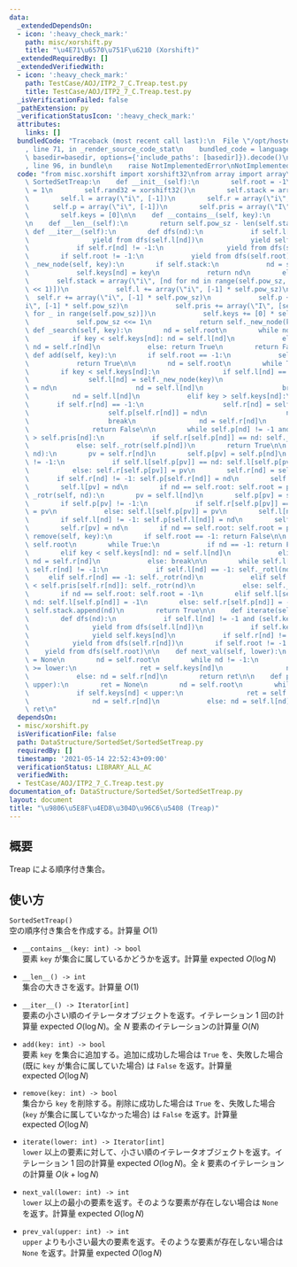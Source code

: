 ```yaml
---
data:
  _extendedDependsOn:
  - icon: ':heavy_check_mark:'
    path: misc/xorshift.py
    title: "\u4E71\u6570\u751F\u6210 (Xorshift)"
  _extendedRequiredBy: []
  _extendedVerifiedWith:
  - icon: ':heavy_check_mark:'
    path: TestCase/AOJ/ITP2_7_C.Treap.test.py
    title: TestCase/AOJ/ITP2_7_C.Treap.test.py
  _isVerificationFailed: false
  _pathExtension: py
  _verificationStatusIcon: ':heavy_check_mark:'
  attributes:
    links: []
  bundledCode: "Traceback (most recent call last):\n  File \"/opt/hostedtoolcache/Python/3.10.4/x64/lib/python3.10/site-packages/onlinejudge_verify/documentation/build.py\"\
    , line 71, in _render_source_code_stat\n    bundled_code = language.bundle(stat.path,\
    \ basedir=basedir, options={'include_paths': [basedir]}).decode()\n  File \"/opt/hostedtoolcache/Python/3.10.4/x64/lib/python3.10/site-packages/onlinejudge_verify/languages/python.py\"\
    , line 96, in bundle\n    raise NotImplementedError\nNotImplementedError\n"
  code: "from misc.xorshift import xorshift32\nfrom array import array\n\n\nclass\
    \ SortedSetTreap:\n    def __init__(self):\n        self.root = -1\n        self.pow_sz\
    \ = 1\n        self.rand32 = xorshift32()\n        self.stack = array(\"i\", [0])\n\
    \        self.l = array(\"i\", [-1])\n        self.r = array(\"i\", [-1])\n  \
    \      self.p = array(\"i\", [-1])\n        self.pris = array(\"I\", [self.rand32()])\n\
    \        self.keys = [0]\n\n    def __contains__(self, key):\n        return self._search(key)\n\
    \n    def __len__(self):\n        return self.pow_sz - len(self.stack)\n\n   \
    \ def __iter__(self):\n        def dfs(nd):\n            if self.l[nd] != -1:\n\
    \                yield from dfs(self.l[nd])\n            yield self.keys[nd]\n\
    \            if self.r[nd] != -1:\n                yield from dfs(self.r[nd])\n\
    \        if self.root != -1:\n            yield from dfs(self.root)\n\n    def\
    \ _new_node(self, key):\n        if self.stack:\n            nd = self.stack.pop()\n\
    \            self.keys[nd] = key\n            return nd\n        else:\n     \
    \       self.stack = array(\"i\", [nd for nd in range(self.pow_sz, self.pow_sz\
    \ << 1)])\n            self.l += array(\"i\", [-1] * self.pow_sz)\n          \
    \  self.r += array(\"i\", [-1] * self.pow_sz)\n            self.p += array(\"\
    i\", [-1] * self.pow_sz)\n            self.pris += array(\"I\", [self.rand32()\
    \ for _ in range(self.pow_sz)])\n            self.keys += [0] * self.pow_sz\n\
    \            self.pow_sz <<= 1\n            return self._new_node(key)\n\n   \
    \ def _search(self, key):\n        nd = self.root\n        while nd != -1:\n \
    \           if key < self.keys[nd]: nd = self.l[nd]\n            elif key > self.keys[nd]:\
    \ nd = self.r[nd]\n            else: return True\n        return False\n\n   \
    \ def add(self, key):\n        if self.root == -1:\n            self.root = self._new_node(key)\n\
    \            return True\n\n        nd = self.root\n        while True:\n    \
    \        if key < self.keys[nd]:\n                if self.l[nd] == -1:\n     \
    \               self.l[nd] = self._new_node(key)\n                    self.p[self.l[nd]]\
    \ = nd\n                    nd = self.l[nd]\n                    break\n     \
    \           nd = self.l[nd]\n            elif key > self.keys[nd]:\n         \
    \       if self.r[nd] == -1:\n                    self.r[nd] = self._new_node(key)\n\
    \                    self.p[self.r[nd]] = nd\n                    nd = self.r[nd]\n\
    \                    break\n                nd = self.r[nd]\n            else:\n\
    \                return False\n\n        while self.p[nd] != -1 and self.pris[self.p[nd]]\
    \ > self.pris[nd]:\n            if self.r[self.p[nd]] == nd: self._rotl(self.p[nd])\n\
    \            else: self._rotr(self.p[nd])\n        return True\n\n    def _rotl(self,\
    \ nd):\n        pv = self.r[nd]\n        self.p[pv] = self.p[nd]\n        if self.p[pv]\
    \ != -1:\n            if self.l[self.p[pv]] == nd: self.l[self.p[pv]] = pv\n \
    \           else: self.r[self.p[pv]] = pv\n        self.r[nd] = self.l[pv]\n \
    \       if self.r[nd] != -1: self.p[self.r[nd]] = nd\n        self.p[nd] = pv\n\
    \        self.l[pv] = nd\n        if nd == self.root: self.root = pv\n\n    def\
    \ _rotr(self, nd):\n        pv = self.l[nd]\n        self.p[pv] = self.p[nd]\n\
    \        if self.p[pv] != -1:\n            if self.r[self.p[pv]] == nd: self.r[self.p[pv]]\
    \ = pv\n            else: self.l[self.p[pv]] = pv\n        self.l[nd] = self.r[pv]\n\
    \        if self.l[nd] != -1: self.p[self.l[nd]] = nd\n        self.p[nd] = pv\n\
    \        self.r[pv] = nd\n        if nd == self.root: self.root = pv\n\n    def\
    \ remove(self, key):\n        if self.root == -1: return False\n\n        nd =\
    \ self.root\n        while True:\n            if nd == -1: return False\n    \
    \        elif key < self.keys[nd]: nd = self.l[nd]\n            elif key > self.keys[nd]:\
    \ nd = self.r[nd]\n            else: break\n\n        while self.l[nd] != -1 or\
    \ self.r[nd] != -1:\n            if self.l[nd] == -1: self._rotl(nd)\n       \
    \     elif self.r[nd] == -1: self._rotr(nd)\n            elif self.pris[self.l[nd]]\
    \ < self.pris[self.r[nd]]: self._rotr(nd)\n            else: self._rotl(nd)\n\n\
    \        if nd == self.root: self.root = -1\n        elif self.l[self.p[nd]] ==\
    \ nd: self.l[self.p[nd]] = -1\n        else: self.r[self.p[nd]] = -1\n       \
    \ self.stack.append(nd)\n        return True\n\n    def iterate(self, lower):\n\
    \        def dfs(nd):\n            if self.l[nd] != -1 and (self.keys[nd] > lower):\n\
    \                yield from dfs(self.l[nd])\n            if self.keys[nd] >= lower:\n\
    \                yield self.keys[nd]\n            if self.r[nd] != -1:\n     \
    \           yield from dfs(self.r[nd])\n        if self.root != -1:\n        \
    \    yield from dfs(self.root)\n\n    def next_val(self, lower):\n        ret\
    \ = None\n        nd = self.root\n        while nd != -1:\n            if self.keys[nd]\
    \ >= lower:\n                ret = self.keys[nd]\n                nd = self.l[nd]\n\
    \            else: nd = self.r[nd]\n        return ret\n\n    def prev_val(self,\
    \ upper):\n        ret = None\n        nd = self.root\n        while nd != -1:\n\
    \            if self.keys[nd] < upper:\n                ret = self.keys[nd]\n\
    \                nd = self.r[nd]\n            else: nd = self.l[nd]\n        return\
    \ ret\n"
  dependsOn:
  - misc/xorshift.py
  isVerificationFile: false
  path: DataStructure/SortedSet/SortedSetTreap.py
  requiredBy: []
  timestamp: '2021-05-14 22:52:43+09:00'
  verificationStatus: LIBRARY_ALL_AC
  verifiedWith:
  - TestCase/AOJ/ITP2_7_C.Treap.test.py
documentation_of: DataStructure/SortedSet/SortedSetTreap.py
layout: document
title: "\u9806\u5E8F\u4ED8\u304D\u96C6\u5408 (Treap)"
---
```


## 概要
Treap による順序付き集合。

## 使い方
`SortedSetTreap()`  
空の順序付き集合を作成する。計算量 $O(1)$

- `__contains__(key: int) -> bool`  
要素 `key` が集合に属しているかどうかを返す。計算量 $\mathrm{expected}\ O(\log N)$

- `__len__() -> int`  
集合の大きさを返す。計算量 $O(1)$

- `__iter__() -> Iterator[int]`  
要素の小さい順のイテレータオブジェクトを返す。イテレーション $1$ 回の計算量 $\mathrm{expected}\ O(\log N)$。全 $N$ 要素のイテレーションの計算量 $O(N)$

- `add(key: int) -> bool`  
要素 `key` を集合に追加する。追加に成功した場合は `True` を、失敗した場合 (既に `key` が集合に属していた場合) は `False` を返す。計算量 $\mathrm{expected}\ O(\log N)$

- `remove(key: int) -> bool`  
集合から `key` を削除する。削除に成功した場合は `True` を、失敗した場合 (`key` が集合に属していなかった場合) は `False` を返す。計算量 $\mathrm{expected}\ O(\log N)$

- `iterate(lower: int) -> Iterator[int]`  
`lower` 以上の要素に対して、小さい順のイテレータオブジェクトを返す。イテレーション $1$ 回の計算量 $\mathrm{expected}\ O(\log N)$。全 $k$ 要素のイテレーションの計算量 $O(k + \log N)$

- `next_val(lower: int) -> int`  
`lower` 以上の最小の要素を返す。そのような要素が存在しない場合は `None` を返す。計算量 $\mathrm{expected}\ O(\log N)$

- `prev_val(upper: int) -> int`  
`upper` よりも小さい最大の要素を返す。そのような要素が存在しない場合は `None` を返す。計算量 $\mathrm{expected}\ O(\log N)$
